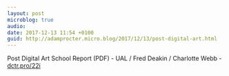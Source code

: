 ```yaml
---
layout: post
microblog: true
audio: 
date: 2017-12-13 11:54 +0100
guid: http://adamprocter.micro.blog/2017/12/13/post-digital-art.html
---
```

Post Digital Art School Report (PDF) - UAL / Fred Deakin / Charlotte Webb  - [dctr.pro/22i](http://dctr.pro/22i) 
